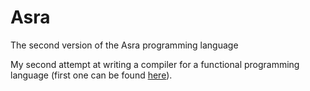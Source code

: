 # Asra
The second version of the Asra programming language

My second attempt at writing a compiler for a functional programming language (first one can be found [here](https://github.com/SpacialCircumstances/AsraLang)).

